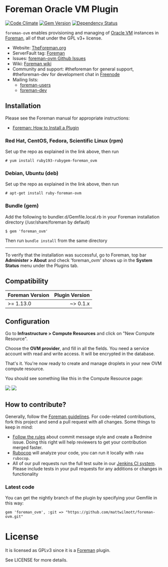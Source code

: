 # Foreman Oracle VM Plugin

[![Code Climate](https://codeclimate.com/github/theforeman/foreman-digitalocean/badges/gpa.svg)](https://codeclimate.com/github/theforeman/foreman-digitalocean)
[![Gem Version](https://badge.fury.io/rb/foreman_digitalocean.svg)](http://badge.fury.io/rb/foreman_digitalocean)
[![Dependency Status](https://gemnasium.com/theforeman/foreman-digitalocean.svg)](https://gemnasium.com/theforeman/foreman-digitalocean)

```foreman-ovm``` enables provisioning and managing of [Oracle VM](https://www.oracle.com/virtualization/vm-server-for-x86/index.html) instances in [Foreman](http://github.com/theforeman/foreman), all of that under the GPL v3+ license.

* Website: [TheForeman.org](http://theforeman.org)
* ServerFault tag: [Foreman](http://serverfault.com/questions/tagged/foreman)
* Issues: [foreman-ovm Github Issues](http://www.github.com/mattwilmott/foreman-ovm/issues)
* Wiki: [Foreman wiki](http://projects.theforeman.org/projects/foreman/wiki/About)
* Community and support: #theforeman for general support, #theforeman-dev for development chat in [Freenode](irc.freenode.net)
* Mailing lists:
    * [foreman-users](https://groups.google.com/forum/?fromgroups#!forum/foreman-users)
    * [foreman-dev](https://groups.google.com/forum/?fromgroups#!forum/foreman-dev)

## Installation

Please see the Foreman manual for appropriate instructions:

* [Foreman: How to Install a Plugin](http://theforeman.org/manuals/latest/index.html#6.1InstallaPlugin)

### Red Hat, CentOS, Fedora, Scientific Linux (rpm)

Set up the repo as explained in the link above, then run

    # yum install ruby193-rubygem-foreman_ovm

### Debian, Ubuntu (deb)

Set up the repo as explained in the link above, then run

    # apt-get install ruby-foreman-ovm

### Bundle (gem)

Add the following to bundler.d/Gemfile.local.rb in your Foreman installation directory (/usr/share/foreman by default)

    $ gem 'foreman_ovm'

Then run `bundle install` from the same directory

-------------------

To verify that the installation was successful, go to Foreman, top bar **Administer > About** and check 'foreman_ovm' shows up in the **System Status** menu under the Plugins tab.

## Compatibility


| Foreman Version | Plugin Version |
| --------------- | --------------:|
| >= 1.13.0       | ~> 0.1.x       |

## Configuration

Go to **Infrastructure > Compute Resources** and click on "New Compute Resource".

Choose the **OVM provider**, and fill in all the fields. You need a service account with read and write access. It will be encrypted in the database.

That's it. You're now ready to create and manage droplets in your new OVM compute resource.

You should see something like this in the Compute Resource page:

![](http://i.imgur.com/cyFYOWg.png)
![](http://i.imgur.com/CTedBU1.png)

## How to contribute?

Generally, follow the [Foreman guidelines](http://theforeman.org/contribute.html). For code-related contributions, fork this project and send a pull request with all changes. Some things to keep in mind:
* [Follow the rules](http://theforeman.org/contribute.html#SubmitPatches) about commit message style and create a Redmine issue. Doing this right will help reviewers to get your contribution merged faster.
* [Rubocop](https://github.com/bbatsov/rubocop) will analyze your code, you can run it locally with `rake rubocop`.
* All of our pull requests run the full test suite in our [Jenkins CI system](http://ci.theforeman.org/). Please include tests in your pull requests for any additions or changes in functionality


### Latest code

You can get the nightly branch of the plugin by specifying your Gemfile in this way:

    gem 'foreman_ovm', :git => "https://github.com/mattwilmott/foreman-ovm.git"

# License

It is licensed as GPLv3 since it is a [Foreman](http://theforeman.org) plugin.

See LICENSE for more details.
